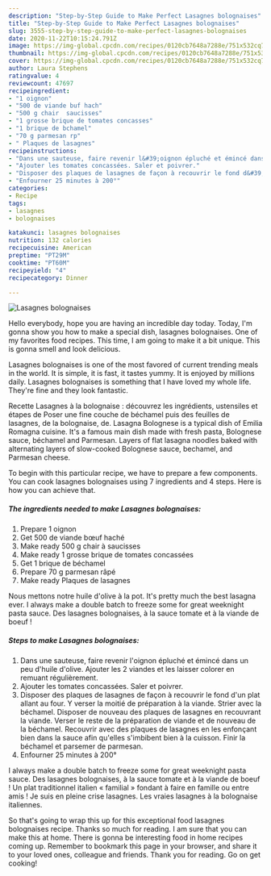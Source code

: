```yaml
---
description: "Step-by-Step Guide to Make Perfect Lasagnes bolognaises"
title: "Step-by-Step Guide to Make Perfect Lasagnes bolognaises"
slug: 3555-step-by-step-guide-to-make-perfect-lasagnes-bolognaises
date: 2020-11-22T10:15:24.791Z
image: https://img-global.cpcdn.com/recipes/0120cb7648a7288e/751x532cq70/lasagnes-bolognaises-photo-principale-de-la-recette.jpg
thumbnail: https://img-global.cpcdn.com/recipes/0120cb7648a7288e/751x532cq70/lasagnes-bolognaises-photo-principale-de-la-recette.jpg
cover: https://img-global.cpcdn.com/recipes/0120cb7648a7288e/751x532cq70/lasagnes-bolognaises-photo-principale-de-la-recette.jpg
author: Laura Stephens
ratingvalue: 4
reviewcount: 47697
recipeingredient:
- "1 oignon"
- "500 de viande buf hach"
- "500 g chair  saucisses"
- "1 grosse brique de tomates concasses"
- "1 brique de bchamel"
- "70 g parmesan rp"
- " Plaques de lasagnes"
recipeinstructions:
- "Dans une sauteuse, faire revenir l&#39;oignon épluché et émincé dans un peu d&#39;huile d&#39;olive. Ajouter les 2 viandes et les laisser colorer en remuant régulièrement."
- "Ajouter les tomates concassées. Saler et poivrer."
- "Disposer des plaques de lasagnes de façon à recouvrir le fond d&#39;un plat allant au four. Y verser la moitié de préparation à la viande. Strier avec la béchamel. Disposer de nouveau des plaques de lasagnes en recouvrant la viande. Verser le reste de la préparation de viande et de nouveau de la béchamel. Recouvrir avec des plaques de lasagnes en les enfonçant bien dans la sauce afin qu&#39;elles s&#39;imbibent bien à la cuisson. Finir la béchamel et parsemer de parmesan."
- "Enfourner 25 minutes à 200°"
categories:
- Recipe
tags:
- lasagnes
- bolognaises

katakunci: lasagnes bolognaises 
nutrition: 132 calories
recipecuisine: American
preptime: "PT29M"
cooktime: "PT60M"
recipeyield: "4"
recipecategory: Dinner

---
```



![Lasagnes bolognaises](https://img-global.cpcdn.com/recipes/0120cb7648a7288e/751x532cq70/lasagnes-bolognaises-photo-principale-de-la-recette.jpg)

Hello everybody, hope you are having an incredible day today. Today, I'm gonna show you how to make a special dish, lasagnes bolognaises. One of my favorites food recipes. This time, I am going to make it a bit unique. This is gonna smell and look delicious.

Lasagnes bolognaises is one of the most favored of current trending meals in the world. It is simple, it is fast, it tastes yummy. It is enjoyed by millions daily. Lasagnes bolognaises is something that I have loved my whole life. They're fine and they look fantastic.

Recette Lasagnes à la bolognaise : découvrez les ingrédients, ustensiles et étapes de Poser une fine couche de béchamel puis des feuilles de lasagnes, de la bolognaise, de. Lasagna Bolognese is a typical dish of Emilia Romagna cuisine. It&#39;s a famous main dish made with fresh pasta, Bolognese sauce, béchamel and Parmesan. Layers of flat lasagna noodles baked with alternating layers of slow-cooked Bolognese sauce, bechamel, and Parmesan cheese.


To begin with this particular recipe, we have to prepare a few components. You can cook lasagnes bolognaises using 7 ingredients and 4 steps. Here is how you can achieve that.

<!--inarticleads1-->

##### The ingredients needed to make Lasagnes bolognaises:

1. Prepare 1 oignon
1. Get 500 de viande bœuf haché
1. Make ready 500 g chair à saucisses
1. Make ready 1 grosse brique de tomates concassées
1. Get 1 brique de béchamel
1. Prepare 70 g parmesan râpé
1. Make ready  Plaques de lasagnes


Nous mettons notre huile d&#39;olive à la pot. It&#39;s pretty much the best lasagna ever. I always make a double batch to freeze some for great weeknight pasta sauce. Des lasagnes bolognaises, à la sauce tomate et à la viande de boeuf ! 

<!--inarticleads2-->

##### Steps to make Lasagnes bolognaises:

1. Dans une sauteuse, faire revenir l&#39;oignon épluché et émincé dans un peu d&#39;huile d&#39;olive. Ajouter les 2 viandes et les laisser colorer en remuant régulièrement.
1. Ajouter les tomates concassées. Saler et poivrer.
1. Disposer des plaques de lasagnes de façon à recouvrir le fond d&#39;un plat allant au four. Y verser la moitié de préparation à la viande. Strier avec la béchamel. Disposer de nouveau des plaques de lasagnes en recouvrant la viande. Verser le reste de la préparation de viande et de nouveau de la béchamel. Recouvrir avec des plaques de lasagnes en les enfonçant bien dans la sauce afin qu&#39;elles s&#39;imbibent bien à la cuisson. Finir la béchamel et parsemer de parmesan.
1. Enfourner 25 minutes à 200°


I always make a double batch to freeze some for great weeknight pasta sauce. Des lasagnes bolognaises, à la sauce tomate et à la viande de boeuf ! Un plat traditionnel italien « familial » fondant à faire en famille ou entre amis ! Je suis en pleine crise lasagnes. Les vraies lasagnes à la bolognaise italiennes. 

So that's going to wrap this up for this exceptional food lasagnes bolognaises recipe. Thanks so much for reading. I am sure that you can make this at home. There is gonna be interesting food in home recipes coming up. Remember to bookmark this page in your browser, and share it to your loved ones, colleague and friends. Thank you for reading. Go on get cooking!
